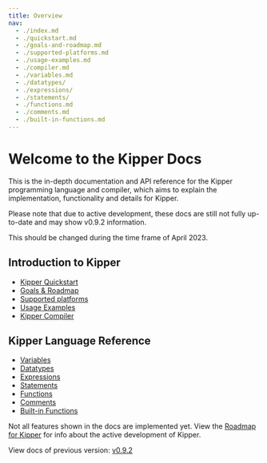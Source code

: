 ```yaml
---
title: Overview
nav:
  - ./index.md
  - ./quickstart.md
  - ./goals-and-roadmap.md
  - ./supported-platforms.md
  - ./usage-examples.md
  - ./compiler.md
  - ./variables.md
  - ./datatypes/
  - ./expressions/
  - ./statements/
  - ./functions.md
  - ./comments.md
  - ./built-in-functions.md
---
```


# Welcome to the Kipper Docs

This is the in-depth documentation and API reference for the Kipper programming language and compiler, which aims to
explain the implementation, functionality and details for Kipper.

<div class="important">
<p>Please note that due to active development, these docs are still not fully up-to-date and may show v0.9.2 
information.</p>
<p>This should be changed during the time frame of April 2023.</p>
</div>

## Introduction to Kipper

- [Kipper Quickstart](./quickstart.html)
- [Goals & Roadmap](./goals-and-roadmap.html)
- [Supported platforms](./supported-platforms.html)
- [Usage Examples](./usage-examples.html)
- [Kipper Compiler](./compiler.html)

## Kipper Language Reference

- [Variables](./variables.html)
- [Datatypes](./datatypes/index.html)
- [Expressions](./expressions/index.html)
- [Statements](./statements/index.html)
- [Functions](./functions.html)
- [Comments](./comments.html)
- [Built-in Functions](./built-in-functions.html)

<p class="important">
  Not all features shown in the docs are implemented yet. View the
  <a href="https://github.com/Luna-Klatzer/Kipper/discussions/139">Roadmap for Kipper</a>
  for info about the active development of Kipper.
</p>

<!-- Temporary fix -->

View docs of previous version: <a href="<%= rootDir %>/docs/0.9.2/index.html">v0.9.2</a>
